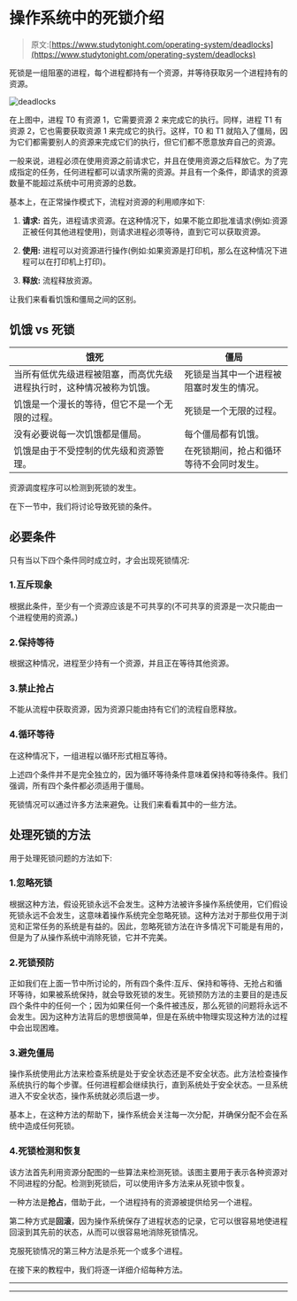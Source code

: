 # 操作系统中的死锁介绍

> 原文:[https://www.studytonight.com/operating-system/deadlocks](https://www.studytonight.com/operating-system/deadlocks)

死锁是一组阻塞的进程，每个进程都持有一个资源，并等待获取另一个进程持有的资源。

![deadlocks](../Images/db3eb4a358786ab16635688b7ca4096c.png)

在上图中，进程 T0 有资源 1，它需要资源 2 来完成它的执行。同样，进程 T1 有资源 2，它也需要获取资源 1 来完成它的执行。这样，T0 和 T1 就陷入了僵局，因为它们都需要别人的资源来完成它们的执行，但它们都不愿意放弃自己的资源。

一般来说，进程必须在使用资源之前请求它，并且在使用资源之后释放它。为了完成指定的任务，任何进程都可以请求所需的资源。并且有一个条件，即请求的资源数量不能超过系统中可用资源的总数。

基本上，在正常操作模式下，流程对资源的利用顺序如下:

1.  **请求:**
    首先，进程请求资源。在这种情况下，如果不能立即批准请求(例如:资源正被任何其他进程使用)，则请求进程必须等待，直到它可以获取资源。

2.  **使用:**
    进程可以对资源进行操作(例如:如果资源是打印机，那么在这种情况下进程可以在打印机上打印)。

3.  **释放:**
    流程释放资源。

让我们来看看饥饿和僵局之间的区别。

## 饥饿 vs 死锁

| 饿死 | 僵局 |
| --- | --- |
| 当所有低优先级进程被阻塞，而高优先级进程执行时，这种情况被称为饥饿。 | 死锁是当其中一个进程被阻塞时发生的情况。 |
| 饥饿是一个漫长的等待，但它不是一个无限的过程。 | 死锁是一个无限的过程。 |
| 没有必要说每一次饥饿都是僵局。 | 每个僵局都有饥饿。 |
| 饥饿是由于不受控制的优先级和资源管理。 | 在死锁期间，抢占和循环等待不会同时发生。 |

资源调度程序可以检测到死锁的发生。

在下一节中，我们将讨论导致死锁的条件。

## 必要条件

只有当以下四个条件同时成立时，才会出现死锁情况:

### 1.互斥现象

根据此条件，至少有一个资源应该是不可共享的(不可共享的资源是一次只能由一个进程使用的资源。)

### 2.保持等待

根据这种情况，进程至少持有一个资源，并且正在等待其他资源。

### 3.禁止抢占

不能从流程中获取资源，因为资源只能由持有它们的流程自愿释放。

### 4.循环等待

在这种情况下，一组进程以循环形式相互等待。

上述四个条件并不是完全独立的，因为循环等待条件意味着保持和等待条件。我们强调，所有四个条件都必须适用于僵局。

死锁情况可以通过许多方法来避免。让我们来看看其中的一些方法。

## 处理死锁的方法

用于处理死锁问题的方法如下:

### 1.忽略死锁

根据这种方法，假设死锁永远不会发生。这种方法被许多操作系统使用，它们假设死锁永远不会发生，这意味着操作系统完全忽略死锁。这种方法对于那些仅用于浏览和正常任务的系统是有益的。因此，忽略死锁方法在许多情况下可能是有用的，但是为了从操作系统中消除死锁，它并不完美。

### 2.死锁预防

正如我们在上面一节中所讨论的，所有四个条件:互斥、保持和等待、无抢占和循环等待，如果被系统保持，就会导致死锁的发生。死锁预防方法的主要目的是违反四个条件中的任何一个；因为如果任何一个条件被违反，那么死锁的问题将永远不会发生。因为这种方法背后的思想很简单，但是在系统中物理实现这种方法的过程中会出现困难。

### 3.避免僵局

操作系统使用此方法来检查系统是处于安全状态还是不安全状态。此方法检查操作系统执行的每个步骤。任何进程都会继续执行，直到系统处于安全状态。一旦系统进入不安全状态，操作系统就必须后退一步。

基本上，在这种方法的帮助下，操作系统会关注每一次分配，并确保分配不会在系统中造成任何死锁。

### 4.死锁检测和恢复

该方法首先利用资源分配图的一些算法来检测死锁。该图主要用于表示各种资源对不同进程的分配。检测到死锁后，可以使用许多方法来从死锁中恢复。

一种方法是**抢占**，借助于此，一个进程持有的资源被提供给另一个进程。

第二种方式是**回滚**，因为操作系统保存了进程状态的记录，它可以很容易地使进程回滚到其先前的状态，从而可以很容易地消除死锁情况。

克服死锁情况的第三种方法是杀死一个或多个进程。

在接下来的教程中，我们将逐一详细介绍每种方法。

* * *

* * *
